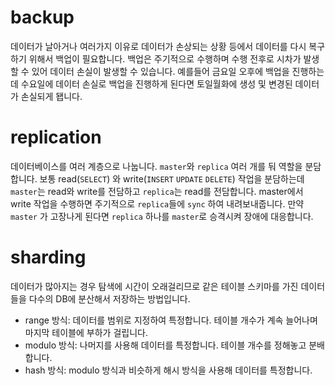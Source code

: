 # backup
데이터가 날아거나 여러가지 이유로 데이터가 손상되는 상황 등에서 데이터를 다시 복구하기 위해서 백업이 필요합니다. 백업은 주기적으로 수행하며 수행 전후로 시차가 발생할 수 있어 데이터 손실이 발생할 수 있습니다. 예를들어 금요일 오후에 백업을 진행하는데 수요일에 데이터 손실로 백업을 진행하게 된다면 토일월화에 생성 및 변경된 데이터가 손실되게 됍니다.
# replication
데이터베이스를 여러 계층으로 나눕니다. `master`와 `replica` 여러 개를 둬 역할을 분담합니다. 보통 read(`SELECT`) 와 write(`INSERT` `UPDATE` `DELETE`) 작업을 분담하는데 `master`는 read와 write를 전담하고 `replica`는 read를 전담합니다. master에서 write 작업을 수행하면 주기적으로 `replica`들에 `sync` 하여 내려보내줍니다. 만약 `master` 가 고장나게 된다면 `replica` 하나를 `master`로 승격시켜 장애에 대응합니다.
# sharding
데이터가 많아지는 경우 탐색에 시간이 오래걸리므로 같은 테이블 스키마를 가진 데이터들을 다수의 DB에 분산해서 저장하는 방법입니다. 
- range 방식: 데이터를 범위로 지정하여 특정합니다. 테이블 개수가 계속 늘어나며 마지막 테이블에 부하가 걸립니다.
- modulo 방식: 나머지를 사용해 데이터를 특정합니다. 테이블 개수를 정해놓고 분배합니다.
- hash 방식: modulo 방식과 비슷하게 해시 방식을 사용해 데이터를 특정합니다.